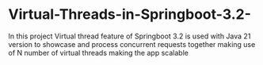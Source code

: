 # Virtual-Threads-in-Springboot-3.2-
In this project Virtual thread feature of Springboot 3.2 is used with Java 21 version to showcase and process concurrent requests together making use of N number of virtual threads making the app scalable
